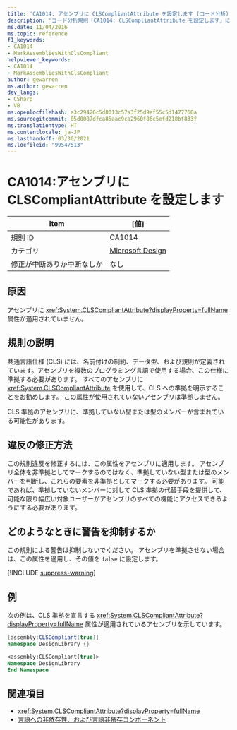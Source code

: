 ```yaml
---
title: 'CA1014: アセンブリに CLSCompliantAttribute を設定します (コード分析)'
description: 'コード分析規則「CA1014: CLSCompliantAttribute を設定します」について説明します'
ms.date: 11/04/2016
ms.topic: reference
f1_keywords:
- CA1014
- MarkAssembliesWithClsCompliant
helpviewer_keywords:
- CA1014
- MarkAssembliesWithClsCompliant
author: gewarren
ms.author: gewarren
dev_langs:
- CSharp
- VB
ms.openlocfilehash: a3c29426c5d8013c57a3f25d9ef55c5d1477760a
ms.sourcegitcommit: 05d0087dfca85aac9ca2960f86c5efd218bf833f
ms.translationtype: HT
ms.contentlocale: ja-JP
ms.lasthandoff: 03/30/2021
ms.locfileid: "99547513"
---
```

# <a name="ca1014-mark-assemblies-with-clscompliantattribute"></a>CA1014:アセンブリに CLSCompliantAttribute を設定します

| Item                                     | [値]            |
|------------------------------------------|------------------|
| 規則 ID                                   | CA1014           |
| カテゴリ                                 | [Microsoft.Design](design-warnings.md) |
| 修正が中断ありか中断なしか | なし     |

## <a name="cause"></a>原因

アセンブリに <xref:System.CLSCompliantAttribute?displayProperty=fullName> 属性が適用されていません。

## <a name="rule-description"></a>規則の説明

共通言語仕様 (CLS) には、名前付けの制約、データ型、および規則が定義されています。アセンブリを複数のプログラミング言語で使用する場合、この仕様に準拠する必要があります。 すべてのアセンブリに <xref:System.CLSCompliantAttribute> を使用して、CLS への準拠を明示することをお勧めします。 この属性が使用されていないアセンブリは準拠しません。

CLS 準拠のアセンブリに、準拠していない型または型のメンバーが含まれている可能性があります。

## <a name="how-to-fix-violations"></a>違反の修正方法

この規則違反を修正するには、この属性をアセンブリに適用します。 アセンブリ全体を非準拠としてマークするのではなく、準拠していない型または型のメンバーを判断し、これらの要素を非準拠としてマークする必要があります。 可能であれば、準拠していないメンバーに対して CLS 準拠の代替手段を提供して、可能な限り幅広い対象ユーザーがアセンブリのすべての機能にアクセスできるようにする必要があります。

## <a name="when-to-suppress-warnings"></a>どのようなときに警告を抑制するか

この規則による警告は抑制しないでください。 アセンブリを準拠させない場合は、この属性を適用し、その値を `false` に設定します。

[!INCLUDE [suppress-warning](../../../../includes/code-analysis/suppress-warning.md)]

## <a name="example"></a>例

次の例は、CLS 準拠を宣言する <xref:System.CLSCompliantAttribute?displayProperty=fullName> 属性が適用されているアセンブリを示しています。

```csharp
[assembly:CLSCompliant(true)]
namespace DesignLibrary {}
```

```vb
<assembly:CLSCompliant(true)>
Namespace DesignLibrary
End Namespace
```

## <a name="see-also"></a>関連項目

- <xref:System.CLSCompliantAttribute?displayProperty=fullName>
- [言語への非依存性、および言語非依存コンポーネント](../../../standard/language-independence-and-language-independent-components.md)
